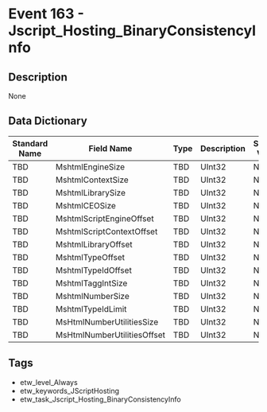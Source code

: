 # Event 163 - Jscript_Hosting_BinaryConsistencyInfo

## Description
None

## Data Dictionary
|Standard Name|Field Name|Type|Description|Sample Value|
|---|---|---|---|---|
|TBD|MshtmlEngineSize|TBD|UInt32|None|None|
|TBD|MshtmlContextSize|TBD|UInt32|None|None|
|TBD|MshtmlLibrarySize|TBD|UInt32|None|None|
|TBD|MshtmlCEOSize|TBD|UInt32|None|None|
|TBD|MshtmlScriptEngineOffset|TBD|UInt32|None|None|
|TBD|MshtmlScriptContextOffset|TBD|UInt32|None|None|
|TBD|MshtmlLibraryOffset|TBD|UInt32|None|None|
|TBD|MshtmlTypeOffset|TBD|UInt32|None|None|
|TBD|MshtmlTypeIdOffset|TBD|UInt32|None|None|
|TBD|MshtmlTaggIntSize|TBD|UInt32|None|None|
|TBD|MshtmlNumberSize|TBD|UInt32|None|None|
|TBD|MshtmlTypeIdLimit|TBD|UInt32|None|None|
|TBD|MsHtmlNumberUtilitiesSize|TBD|UInt32|None|None|
|TBD|MsHtmlNumberUtilitiesOffset|TBD|UInt32|None|None|

## Tags
* etw_level_Always
* etw_keywords_JScriptHosting
* etw_task_Jscript_Hosting_BinaryConsistencyInfo